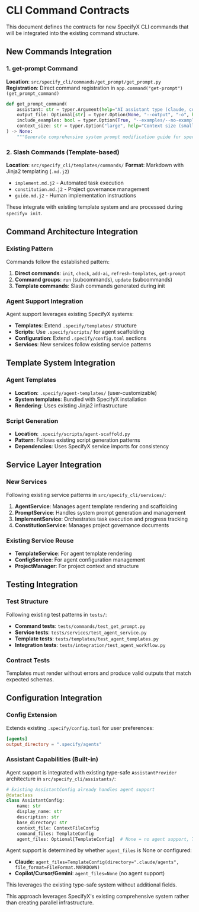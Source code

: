 # CLI Command Contracts

This document defines the contracts for new SpecifyX CLI commands that will be integrated into the existing command structure.

## New Commands Integration

### 1. get-prompt Command
**Location**: `src/specify_cli/commands/get_prompt/get_prompt.py`
**Registration**: Direct command registration in `app.command("get-prompt")(get_prompt_command)`

```python
def get_prompt_command(
    assistant: str = typer.Argument(help="AI assistant type (claude, copilot, cursor, gemini)"),
    output_file: Optional[str] = typer.Option(None, "--output", "-o", help="Save prompt to file"),
    include_examples: bool = typer.Option(True, "--examples/--no-examples", help="Include usage examples"),
    context_size: str = typer.Option("large", help="Context size (small, medium, large)")
) -> None:
    """Generate comprehensive system prompt modification guide for specified AI assistant."""
```

### 2. Slash Commands (Template-based)
**Location**: `src/specify_cli/templates/commands/`
**Format**: Markdown with Jinja2 templating (`.md.j2`)

- `implement.md.j2` - Automated task execution
- `constitution.md.j2` - Project governance management
- `guide.md.j2` - Human implementation instructions

These integrate with existing template system and are processed during `specifyx init`.

## Command Architecture Integration

### Existing Pattern
Commands follow the established pattern:
1. **Direct commands**: `init`, `check`, `add-ai`, `refresh-templates`, `get-prompt`
2. **Command groups**: `run` (subcommands), `update` (subcommands)
3. **Template commands**: Slash commands generated during init

### Agent Support Integration
Agent support leverages existing SpecifyX systems:
- **Templates**: Extend `.specify/templates/` structure
- **Scripts**: Use `.specify/scripts/` for agent scaffolding
- **Configuration**: Extend `.specify/config.toml` sections
- **Services**: New services follow existing service patterns

## Template System Integration

### Agent Templates
- **Location**: `.specify/agent-templates/` (user-customizable)
- **System templates**: Bundled with SpecifyX installation
- **Rendering**: Uses existing Jinja2 infrastructure

### Script Generation
- **Location**: `.specify/scripts/agent-scaffold.py`
- **Pattern**: Follows existing script generation patterns
- **Dependencies**: Uses SpecifyX service imports for consistency

## Service Layer Integration

### New Services
Following existing service patterns in `src/specify_cli/services/`:

1. **AgentService**: Manages agent template rendering and scaffolding
2. **PromptService**: Handles system prompt generation and management
3. **ImplementService**: Orchestrates task execution and progress tracking
4. **ConstitutionService**: Manages project governance documents

### Existing Service Reuse
- **TemplateService**: For agent template rendering
- **ConfigService**: For agent configuration management
- **ProjectManager**: For project context and structure

## Testing Integration

### Test Structure
Following existing test patterns in `tests/`:
- **Command tests**: `tests/commands/test_get_prompt.py`
- **Service tests**: `tests/services/test_agent_service.py`
- **Template tests**: `tests/templates/test_agent_templates.py`
- **Integration tests**: `tests/integration/test_agent_workflow.py`

### Contract Tests
Templates must render without errors and produce valid outputs that match expected schemas.

## Configuration Integration

### Config Extension
Extends existing `.specify/config.toml` for user preferences:

```toml
[agents]
output_directory = ".specify/agents"
```

### Assistant Capabilities (Built-in)
Agent support is integrated with existing type-safe `AssistantProvider` architecture in `src/specify_cli/assistants/`:

```python
# Existing AssistantConfig already handles agent support
@dataclass
class AssistantConfig:
    name: str
    display_name: str
    description: str
    base_directory: str
    context_file: ContextFileConfig
    command_files: TemplateConfig
    agent_files: Optional[TemplateConfig]  # None = no agent support, TemplateConfig = agent support
```

Agent support is determined by whether `agent_files` is None or configured:
- **Claude**: `agent_files=TemplateConfig(directory=".claude/agents", file_format=FileFormat.MARKDOWN)`
- **Copilot/Cursor/Gemini**: `agent_files=None` (no agent support)

This leverages the existing type-safe system without additional fields.

This approach leverages SpecifyX's existing comprehensive system rather than creating parallel infrastructure.